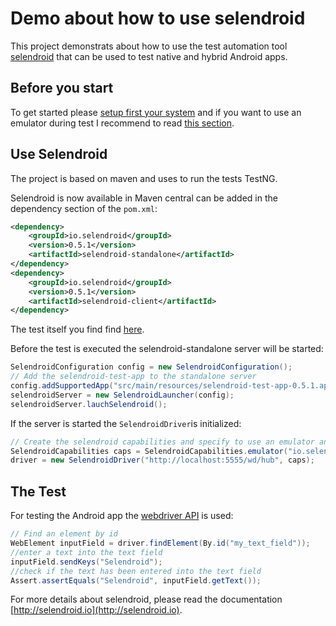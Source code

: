 Demo about how to use selendroid
=====

This project demonstrats about how to use the test automation tool [selendroid](http://selendroid.io) that can be used to test native and hybrid Android apps.

Before you start
------
To get started please [setup first your system](http://selendroid.io/setup.html#systemRequirements) and if you want to use an emulator during test I recommend to read [this section](http://selendroid.io/setup.html#androidDevices).


Use Selendroid
-----
The project is based on maven and uses to run the tests TestNG.

Selendroid is now available in Maven central can be added in the dependency section of the ```pom.xml```:

```xml
<dependency>
	<groupId>io.selendroid</groupId>
	<version>0.5.1</version>
	<artifactId>selendroid-standalone</artifactId>
</dependency>
<dependency>
	<groupId>io.selendroid</groupId>
	<version>0.5.1</version>
	<artifactId>selendroid-client</artifactId>
</dependency>
```

The test itself you find find [here](https://github.com/selendroid/demoproject-selendroid/blob/master/src/main/java/io/selendroid/demo/SelendroidIntegrationTest.java).

Before the test is executed the selendroid-standalone server will be started:

```java
SelendroidConfiguration config = new SelendroidConfiguration();
// Add the selendroid-test-app to the standalone server
config.addSupportedApp("src/main/resources/selendroid-test-app-0.5.1.apk");
selendroidServer = new SelendroidLauncher(config);
selendroidServer.lauchSelendroid();
```

If the server is started the ```SelendroidDriver```is initialized:

```java
// Create the selendroid capabilities and specify to use an emulator and selendroid's test app
SelendroidCapabilities caps = SelendroidCapabilities.emulator("io.selendroid.testapp:0.5.1");
driver = new SelendroidDriver("http://localhost:5555/wd/hub", caps);
```

The Test
---

For testing the Android app the [webdriver API](http://docs.seleniumhq.org/docs/03_webdriver.jsp) is used:

```java
// Find an element by id
WebElement inputField = driver.findElement(By.id("my_text_field"));
//enter a text into the text field
inputField.sendKeys("Selendroid");
//check if the text has been entered into the text field
Assert.assertEquals("Selendroid", inputField.getText());
```

For more details about selendroid, please read the documentation [http://selendroid.io](http://selendroid.io).
